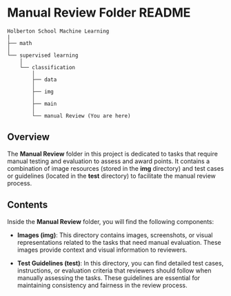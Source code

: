 # Manual Review Folder README

```
Holberton School Machine Learning
|
├── math
│
└── supervised learning
    │
    └── classification
        │
        ├── data
        │
        ├── img
        │
        ├── main
        │
        └── manual Review (You are here)
```

## Overview
The **Manual Review** folder in this project is dedicated to tasks that require manual testing and evaluation to assess and award points. It contains a combination of image resources (stored in the **img** directory) and test cases or guidelines (located in the **test** directory) to facilitate the manual review process.

## Contents

Inside the **Manual Review** folder, you will find the following components:

- **Images (img)**: This directory contains images, screenshots, or visual representations related to the tasks that need manual evaluation. These images provide context and visual information to reviewers.

- **Test Guidelines (test)**: In this directory, you can find detailed test cases, instructions, or evaluation criteria that reviewers should follow when manually assessing the tasks. These guidelines are essential for maintaining consistency and fairness in the review process.
